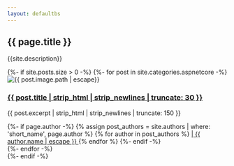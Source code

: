 ```yaml
---
layout: defaultbs
---
```


<div class="breadcrumbs">
    <div class="container">
        <h2>{{ page.title }}</h2>
        <p>{{site.description}} </p>
    </div>
</div>

<section id="courses" class="courses">
    <div class="container">
        <div class="row">
            {%- if site.posts.size > 0 -%}
            {%- for post in site.categories.aspnetcore -%}
            <div class="col-lg-4 col-md-6 d-flex align-items-stretch">
                <div class="course-item">
                    <img src="{{ post.image.path | escape}}" loading="lazy" class="img-fluid"
                        alt="{{ post.image.path | escape}}">
                    <div class="course-content">
                        <h3><a title="{{ post.title | escape}}"
                                href="{{ post.url | relative_url }}">{{ post.title | strip_html | strip_newlines | truncate: 30 }}</a>
                        </h3>
                        <p>{{ post.excerpt | strip_html | strip_newlines | truncate: 150 }} </p>
                        <div class="trainer d-flex justify-content-between align-items-center">
                            <div class="trainer-profile d-flex align-items-center">
                                {%- if page.author -%}
                                {% assign post_authors = site.authors | where: 'short_name', page.author %}
                                {% for author in post_authors %}
                                <a href="{{ author.url }}">
                                    | <span itemprop="author" itemscope itemtype="http://schema.org/Person">
                                        <span itemprop="name">{{ author.name | escape }}</span></span>
                                </a>
                                {% endfor %}
                                {%- endif -%}
                            </div>
                        </div>
                    </div>
                </div>
            </div>
            {%- endfor -%}
        </div>
        {%- endif -%}
    </div>
</section>